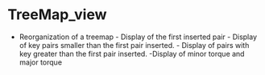 # TreeMap_view
- Reorganization of a treemap - Display of the first inserted pair - Display of key pairs smaller than the first pair inserted. - Display of pairs with key greater than the first pair inserted. -Display of minor torque and major torque
